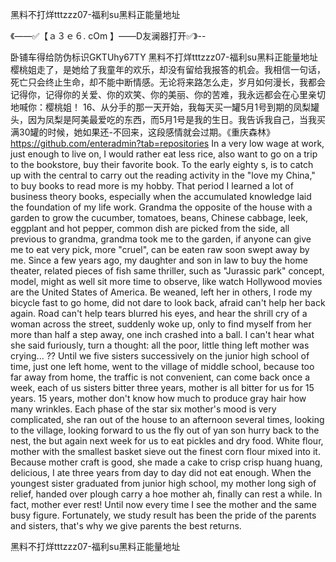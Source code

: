 黑料不打烊tttzzz07-福利su黑料正能量地址

《——✅【ａ３ｅ６. cOm 】——D友澜器打开✅》--

卧铺车得给防伪标识GKTUhy67TY
黑料不打烊tttzzz07-福利su黑料正能量地址　　樱桃姐走了，是她给了我童年的欢乐，却没有留给我报答的机会。我相信一句话，死亡只会终止生命，却不能中断情感。无论将来路怎么走，岁月如何漫长，我都会记得你，记得你的关爱、你的欢笑、你的美丽、你的苦难，我永远都会在心里亲切地喊你：樱桃姐！
	16、从分手的那一天开始，我每天买一罐5月1号到期的凤梨罐头，因为凤梨是阿美最爱吃的东西，而5月1号是我的生日。我告诉我自己，当我买满30罐的时候，她如果还-不回来，这段感情就会过期。《重庆森林》
https://github.com/enteradmin?tab=repositories
In a very low wage at work, just enough to live on, I would rather eat less rice, also want to go on a trip to the bookstore, buy their favorite book.
To the early eighty s, is to catch up with the central to carry out the reading activity in the "love my China," to buy books to read more is my hobby.
That period I learned a lot of business theory books, especially when the accumulated knowledge laid the foundation of my life work.
Grandma the opposite of the house with a garden to grow the cucumber, tomatoes, beans, Chinese cabbage, leek, eggplant and hot pepper, common dish are picked from the side, all previous to grandma, grandma took me to the garden, if anyone can give me to eat very pick, more "cruel", can be eaten raw soon swept away by me.
Since a few years ago, my daughter and son in law to buy the home theater, related pieces of fish same thriller, such as "Jurassic park" concept, model, might as well sit more time to observe, like watch Hollywood movies are the United States of America.
Be weaned, left her in others, I rode my bicycle fast to go home, did not dare to look back, afraid can't help her back again.
Road can't help tears blurred his eyes, and hear the shrill cry of a woman across the street, suddenly woke up, only to find myself from her more than half a step away, one inch crashed into a ball.
I can't hear what she said furiously, turn a thought: all the poor, little thing left mother was crying...
??
Until we five sisters successively on the junior high school of time, just one left home, went to the village of middle school, because too far away from home, the traffic is not convenient, can come back once a week, each of us sisters bitter three years, mother is all bitter for us for 15 years.
15 years, mother don't know how much to produce gray hair how many wrinkles.
Each phase of the star six mother's mood is very complicated, she ran out of the house to an afternoon several times, looking to the village, looking forward to us the fly out of yan son hurry back to the nest, the but again next week for us to eat pickles and dry food.
White flour, mother with the smallest basket sieve out the finest corn flour mixed into it.
Because mother craft is good, she made a cake to crisp crisp huang huang, delicious, I ate three years from day to day did not eat enough.
When the youngest sister graduated from junior high school, my mother long sigh of relief, handed over plough carry a hoe mother ah, finally can rest a while.
In fact, mother ever rest!
Until now every time I see the mother and the same busy figure.
Fortunately, we study result has been the pride of the parents and sisters, that's why we give parents the best returns.




黑料不打烊tttzzz07-福利su黑料正能量地址
